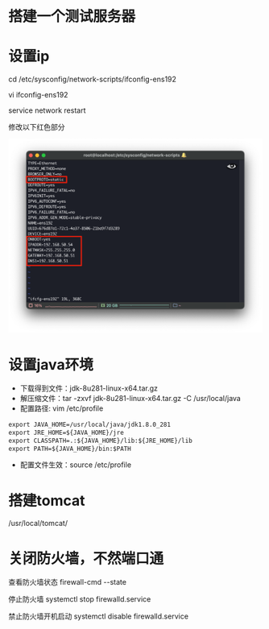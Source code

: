 # 搭建一个测试服务器

# 设置ip

cd /etc/sysconfig/network-scripts/ifconfig-ens192

vi ifconfig-ens192

service network restart

修改以下红色部分

![](vx_images/230473327940752.png)




# 设置java环境

- 下载得到文件：jdk-8u281-linux-x64.tar.gz
- 解压缩文件：tar -zxvf jdk-8u281-linux-x64.tar.gz -C /usr/local/java
- 配置路径: vim /etc/profile

```
export JAVA_HOME=/usr/local/java/jdk1.8.0_281
export JRE_HOME=${JAVA_HOME}/jre
export CLASSPATH=.:${JAVA_HOME}/lib:${JRE_HOME}/lib
export PATH=${JAVA_HOME}/bin:$PATH

```

- 配置文件生效：source /etc/profile

# 搭建tomcat

/usr/local/tomcat/


# 关闭防火墙，不然端口通
查看防火墙状态
firewall-cmd --state

停止防火墙
systemctl stop firewalld.service

禁止防火墙开机启动
systemctl disable firewalld.service 

















